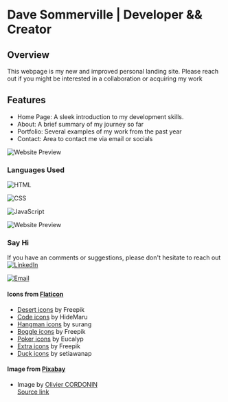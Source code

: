 # Dave Sommerville | Developer && Creator 
## Overview
This webpage is my new and improved personal landing site. Please reach out 
if you might be interested in a collaboration or acquiring my work
## Features
- Home Page: A sleek introduction to my development skills.
- About: A brief summary of my journey so far
- Portfolio: Several examples of my work from the past year
- Contact: Area to contact me via email or socials 

![Website Preview](./src/img/scrnsht-preview.png)

### Languages Used 
![HTML](https://img.shields.io/badge/WEB-HTML-%2391D5E8?style=for-the-badge&logo=html5&logoColor=white&labelColor=grey)

![CSS](https://img.shields.io/badge/WEB-CSS-%2391D5E8?style=for-the-badge&logo=css3&logoColor=white&labelColor=grey)

![JavaScript](https://img.shields.io/badge/CODE-JAVASCRIPT-%2391D5E8?style=for-the-badge&logo=javascript&logoColor=white&labelColor=grey)

![Website Preview](./src/img/scrnshot-preview.jpg)

### Say Hi
If you have an comments or suggestions, please don't hesitate to reach out
[![LinkedIn](https://img.shields.io/badge/LinkedIn-0077B5?style=for-the-badge&logo=linkedin&logoColor=&labelColor=grey)](https://linkedin.com/in/dave-sommerville-2abb50326)

[![Email](https://img.shields.io/badge/Email-dave.r.sommerville%40gmail.com-%23FF6F61?style=for-the-badge&logo=gmail&logoColor=white)](mailto:dave.r.sommerville@gmail.com)


#### Icons from [Flaticon](https://www.flaticon.com)

- [Desert icons](https://www.flaticon.com/free-icons/desert) by Freepik  
- [Code icons](https://www.flaticon.com/free-icons/code) by HideMaru  
- [Hangman icons](https://www.flaticon.com/free-icons/hangman) by surang  
- [Boggle icons](https://www.flaticon.com/free-icons/boggle) by Freepik  
- [Poker icons](https://www.flaticon.com/free-icons/poker) by Eucalyp  
- [Extra icons](https://www.flaticon.com/free-icons/extra) by Freepik  
- [Duck icons](https://www.flaticon.com/free-icons/duck) by setiawanap  

#### Image from [Pixabay](https://pixabay.com)

- Image by [Olivier CORDONIN](https://pixabay.com/users/olivier97439-4401064/?utm_source=link-attribution&utm_medium=referral&utm_campaign=image&utm_content=6306898)  
  [Source link](https://pixabay.com//?utm_source=link-attribution&utm_medium=referral&utm_campaign=image&utm_content=6306898)
